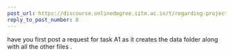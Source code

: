 ```yaml
---
post_url: https://discourse.onlinedegree.iitm.ac.in/t/regarding-project1-for-file-not-detecting-after-sending-post-request/167172/9
reply_to_post_number: 8
---
```

have you first post a request for task A1 as it creates the data folder along with all the other files .